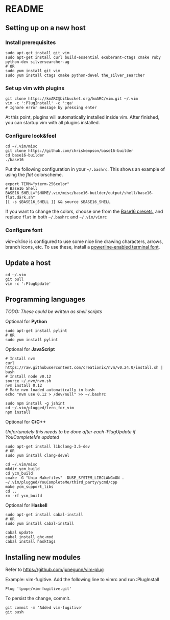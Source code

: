 README
======

Setting up on a new host
------------------------

### Install prerequisites

    sudo apt-get install git vim
    sudo apt-get install curl build-essential exuberant-ctags cmake ruby python-dev silversearcher-ag
    # OR
    sudo yum install git vim
    sudo yum install ctags cmake python-devel the_silver_searcher

### Set up vim with plugins

    git clone https://kmARC@bitbucket.org/kmARC/vim.git ~/.vim
    vim -c ':PlugInstall' -c ':qa'
    # Ignore error message by pressing enter

At this point, plugins will automatically installed inside vim. After finished, you can startup vim with all plugins installed.

### Configure look&feel

    cd ~/.vim/misc
    git clone https://github.com/chriskempson/base16-builder
    cd base16-builder
    ./base16

Put the following configuration in your `~/.bashrc`. This shows an example of using the *flat* colorscheme.

    export TERM="xterm-256color"
    # Base16 Shell
    BASE16_SHELL="$HOME/.vim/misc/base16-builder/output/shell/base16-flat.dark.sh"
    [[ -s $BASE16_SHELL ]] && source $BASE16_SHELL

If you want to change the colors, choose one from the [Base16 presets](chriskempson.github.io/base16/), and replace `flat` in both `~/.bashrc` and `~/.vim/vimrc`

### Configure font

*vim-airline* is configured to use some nice line drawing characters, arrows, branch icons, etc. To use these, install a [powerline-enabled terminal font](https://github.com/powerline/fonts).


Update a host
-------------

    cd ~/.vim
    git pull
    vim -c ':PlugUpdate'

Programming languages
---------------------
*TODO: These could be written as shell scripts*

Optional for **Python**

    sudo apt-get install pylint
    # OR
    sudo yum install pylint

Optional for **JavaScript**

    # Install nvm
    curl https://raw.githubusercontent.com/creationix/nvm/v0.24.0/install.sh | bash
    # Install node v0.12
    source ~/.nvm/nvm.sh
    nvm install 0.12
    # Make nvm loaded automatically in bash
    echo "nvm use 0.12 > /dev/null" >> ~/.bashrc

    sudo npm install -g jshint
    cd ~/.vim/plugged/tern_for_vim
    npm install

Optional for **C/C++**

*Unfortunately this needs to be done after each :PlugUpdate if YouCompleteMe updated*

    sudo apt-get install libclang-3.5-dev
    # OR
    sudo yum install clang-devel

    cd ~/.vim/misc
    mkdir ycm_build
    cd ycm_build
    cmake -G "Unix Makefiles" -DUSE_SYSTEM_LIBCLANG=ON . ~/.vim/plugged/YouCompleteMe/third_party/ycmd/cpp
    make ycm_support_libs
    cd ..
    rm -rf ycm_build


Optional for **Haskell**

    sudo apt-get install cabal-install
    # OR
    sudo yum install cabal-install

    cabal update
    cabal install ghc-mod
    cabal install hasktags

Installing new modules
----------------------

Refer to https://github.com/junegunn/vim-plug

Example: vim-fugitive. Add the following line to vimrc and run :PlugInstall

    Plug 'tpope/vim-fugitive.git'

To persist the change, commit.

    git commit -m 'Added vim-fugitive'
    git push